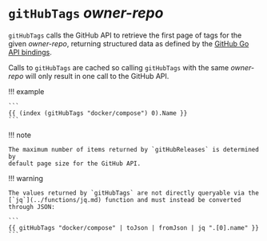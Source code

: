 # `gitHubTags` *owner-repo*

`gitHubTags` calls the GitHub API to retrieve the first page of tags for
the given *owner-repo*, returning structured data as defined by the [GitHub Go
API
bindings](https://pkg.go.dev/github.com/google/go-github/v57/github#RepositoryTag).

Calls to `gitHubTags` are cached so calling `gitHubTags` with the
same *owner-repo* will only result in one call to the GitHub API.

!!! example

    ```
    {{ (index (gitHubTags "docker/compose") 0).Name }}
    ```

!!! note

    The maximum number of items returned by `gitHubReleases` is determined by
    default page size for the GitHub API.

!!! warning

    The values returned by `gitHubTags` are not directly queryable via the
    [`jq`](../functions/jq.md) function and must instead be converted through JSON:

    ```
    {{ gitHubTags "docker/compose" | toJson | fromJson | jq ".[0].name" }}
    ```
